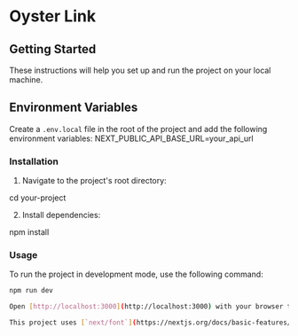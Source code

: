 # Oyster Link

## Getting Started

These instructions will help you set up and run the project on your local machine.

## Environment Variables

Create a `.env.local` file in the root of the project and add the following environment variables:
NEXT_PUBLIC_API_BASE_URL=your_api_url

### Installation

1. Navigate to the project's root directory:

cd your-project

2. Install dependencies:

npm install

### Usage

To run the project in development mode, use the following command:

```bash
npm run dev

Open [http://localhost:3000](http://localhost:3000) with your browser to see the result.

This project uses [`next/font`](https://nextjs.org/docs/basic-features/font-optimization) to automatically optimize and load Inter, a custom Google Font.
```
